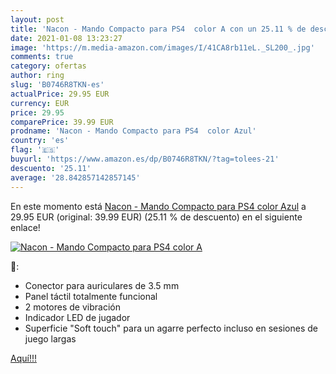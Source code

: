 ```yaml
---
layout: post
title: 'Nacon - Mando Compacto para PS4  color A con un 25.11 % de descuento'
date: 2021-01-08 13:23:27
image: 'https://m.media-amazon.com/images/I/41CA8rb11eL._SL200_.jpg'
comments: true
category: ofertas
author: ring
slug: 'B0746R8TKN-es'
actualPrice: 29.95 EUR
currency: EUR
price: 29.95
comparePrice: 39.99 EUR
prodname: 'Nacon - Mando Compacto para PS4  color Azul'
country: 'es'
flag: '🇪🇸'
buyurl: 'https://www.amazon.es/dp/B0746R8TKN/?tag=tolees-21'
descuento: '25.11'
average: '28.842857142857145'
---
```


En este momento está [Nacon - Mando Compacto para PS4  color Azul](https://www.amazon.es/dp/B0746R8TKN/?tag=tolees-21) a 29.95 EUR (original: 39.99 EUR) (25.11 %  de descuento) en el siguiente enlace!

[![Nacon - Mando Compacto para PS4  color A](https://m.media-amazon.com/images/I/41CA8rb11eL._SL200_.jpg)](https://www.amazon.es/dp/B0746R8TKN/?tag=tolees-21)

🔎:

- Conector para auriculares de 3.5 mm
- Panel táctil totalmente funcional
- 2 motores de vibración
- Indicador LED de jugador
- Superficie "Soft touch" para un agarre perfecto incluso en sesiones de juego largas

[Aquí!!!](https://www.amazon.es/dp/B0746R8TKN/?tag=tolees-21)
